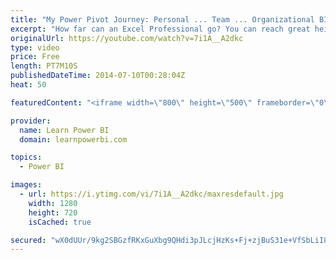 ```yaml
---
title: "My Power Pivot Journey: Personal ... Team ... Organizational BI"
excerpt: "How far can an Excel Professional go? You can reach great heights with the help of new Excel Power Pivot and Power BI toolset. Read more at  my blog post http://www.powerpivotpro.com/2013/09/my-power-pivot-journey-personal-team-organizational-bi/  FREE Power BI Step-by-Step Tutorial http://www.learnpowerbi.com/bonus"
originalUrl: https://youtube.com/watch?v=7i1A__A2dkc
type: video
price: Free
length: PT7M10S
publishedDateTime: 2014-07-10T00:28:04Z
heat: 50

featuredContent: "<iframe width=\"800\" height=\"500\" frameborder=\"0\" src=\"https://www.youtube.com/embed/7i1A__A2dkc\" allow=\"accelerometer; autoplay; encrypted-media; gyroscope; picture-in-picture\" allowfullscreen></iframe>"

provider:
  name: Learn Power BI
  domain: learnpowerbi.com

topics:
  - Power BI

images:
  - url: https://i.ytimg.com/vi/7i1A__A2dkc/maxresdefault.jpg
    width: 1280
    height: 720
    isCached: true

secured: "wX0dUUr/9kg2SBGzfRKxGuXbg9QHdi3pJLcjHzKs+Fj+zjBuS31e+VfSbLiI8gbL5DLc17DPgIeO0MFozEbOOMTTkmdkwvLDtx8qpK8/gAFgV1Z4pArQf2xQt3y4xc1jz/uogq0bC7QP14tn93UpKZ49nOGiOi73UlzpS0scVXhmjTuqu9KAJEoTdFecUXIDCDdnhPkuHPk22iWoWn7FNiES+QIQ3vccT47eCsOwRLv7RYYB4G1F9SG2C/lH/FA8mwi7gTxI9ePCa78h3dkzW68MAdzL6I5aU2QZ1iG/SdbiilVXXYONz3YuwSIlpPjeVAEXQWVCLQhIYIGpJ/fEt9UdiqvNNRe8JxZoW1hwkKP+aeomqyfuoI2Tc5It/bDBGDQ4eOdyXlHlDbq2Y+aQGtOS+kicUlk6ovDSBwtFEbo=;eh8y8BD5pCVSyfq2imq8NQ=="
---
```


